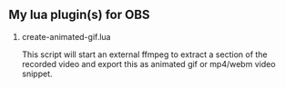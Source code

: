 ## My lua plugin(s) for OBS

1. create-animated-gif.lua

   This script will start an external ffmpeg to extract a section of the recorded video and export this as animated
   gif or mp4/webm video snippet.
